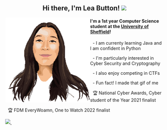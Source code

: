 <h2 align="center"> Hi there, I'm Lea Button! <img src="https://im5.ezgif.com/tmp/ezgif-5-73b830f87f.gif" height="30"></h2>

<img align="left" src="gif.gif" width="270">
<h4>I'm a 1st year Computer Science student at the <a href="https://www.sheffield.ac.uk">University of Sheffield</a>!</h4>

<p>&nbsp - I am currenty learning Java and I am confident in Python</p>
<p>&nbsp - I'm particularly interested in Cyber Security and Cryptography</p>
<p>&nbsp - I also enjoy competing in CTFs </p>
<p>&nbsp - Fun fact! I made that gif of me</p>
<p>&nbsp 🏆 National Cyber Awards, Cyber student of the Year 2021 finalist </p>
<p>&nbsp 🏆 FDM EveryWoamn, One to Watch 2022 finalist </p>


<!-- <p><img align="center" src="https://github-readme-stats.vercel.app/api/top-langs?username=zorbzers&show_icons=true&locale=en&layout=compact" alt="zorbzers" /></p> -->

<p align='left'>
  <a href="https://www.linkedin.com/in/lea-button/">
    <img src="https://img.shields.io/badge/linkedin-%230077B5.svg?&style=for-the-badge&logo=linkedin&logoColor=white" />
  </a>&nbsp;&nbsp;
</p>


